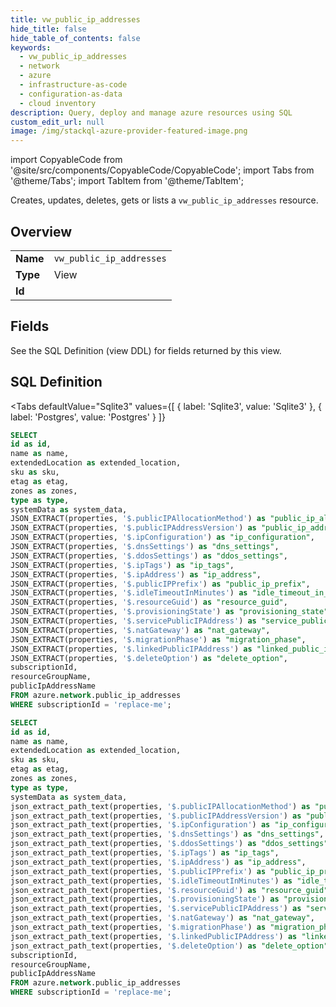 ```yaml
--- 
title: vw_public_ip_addresses
hide_title: false
hide_table_of_contents: false
keywords:
  - vw_public_ip_addresses
  - network
  - azure
  - infrastructure-as-code
  - configuration-as-data
  - cloud inventory
description: Query, deploy and manage azure resources using SQL
custom_edit_url: null
image: /img/stackql-azure-provider-featured-image.png
---
```


import CopyableCode from '@site/src/components/CopyableCode/CopyableCode';
import Tabs from '@theme/Tabs';
import TabItem from '@theme/TabItem';

Creates, updates, deletes, gets or lists a <code>vw_public_ip_addresses</code> resource.

## Overview
<table><tbody>
<tr><td><b>Name</b></td><td><code>vw_public_ip_addresses</code></td></tr>
<tr><td><b>Type</b></td><td>View</td></tr>
<tr><td><b>Id</b></td><td><CopyableCode code="azure.network.vw_public_ip_addresses" /></td></tr>
</tbody></table>

## Fields

See the SQL Definition (view DDL) for fields returned by this view.

## SQL Definition

<Tabs
defaultValue="Sqlite3"
values={[
{ label: 'Sqlite3', value: 'Sqlite3' },
{ label: 'Postgres', value: 'Postgres' }
]}
>
<TabItem value="Sqlite3">

```sql
SELECT
id as id,
name as name,
extendedLocation as extended_location,
sku as sku,
etag as etag,
zones as zones,
type as type,
systemData as system_data,
JSON_EXTRACT(properties, '$.publicIPAllocationMethod') as "public_ip_allocation_method",
JSON_EXTRACT(properties, '$.publicIPAddressVersion') as "public_ip_address_version",
JSON_EXTRACT(properties, '$.ipConfiguration') as "ip_configuration",
JSON_EXTRACT(properties, '$.dnsSettings') as "dns_settings",
JSON_EXTRACT(properties, '$.ddosSettings') as "ddos_settings",
JSON_EXTRACT(properties, '$.ipTags') as "ip_tags",
JSON_EXTRACT(properties, '$.ipAddress') as "ip_address",
JSON_EXTRACT(properties, '$.publicIPPrefix') as "public_ip_prefix",
JSON_EXTRACT(properties, '$.idleTimeoutInMinutes') as "idle_timeout_in_minutes",
JSON_EXTRACT(properties, '$.resourceGuid') as "resource_guid",
JSON_EXTRACT(properties, '$.provisioningState') as "provisioning_state",
JSON_EXTRACT(properties, '$.servicePublicIPAddress') as "service_public_ip_address",
JSON_EXTRACT(properties, '$.natGateway') as "nat_gateway",
JSON_EXTRACT(properties, '$.migrationPhase') as "migration_phase",
JSON_EXTRACT(properties, '$.linkedPublicIPAddress') as "linked_public_ip_address",
JSON_EXTRACT(properties, '$.deleteOption') as "delete_option",
subscriptionId,
resourceGroupName,
publicIpAddressName
FROM azure.network.public_ip_addresses
WHERE subscriptionId = 'replace-me';
```

</TabItem>
<TabItem value="Postgres">

```sql
SELECT
id as id,
name as name,
extendedLocation as extended_location,
sku as sku,
etag as etag,
zones as zones,
type as type,
systemData as system_data,
json_extract_path_text(properties, '$.publicIPAllocationMethod') as "public_ip_allocation_method",
json_extract_path_text(properties, '$.publicIPAddressVersion') as "public_ip_address_version",
json_extract_path_text(properties, '$.ipConfiguration') as "ip_configuration",
json_extract_path_text(properties, '$.dnsSettings') as "dns_settings",
json_extract_path_text(properties, '$.ddosSettings') as "ddos_settings",
json_extract_path_text(properties, '$.ipTags') as "ip_tags",
json_extract_path_text(properties, '$.ipAddress') as "ip_address",
json_extract_path_text(properties, '$.publicIPPrefix') as "public_ip_prefix",
json_extract_path_text(properties, '$.idleTimeoutInMinutes') as "idle_timeout_in_minutes",
json_extract_path_text(properties, '$.resourceGuid') as "resource_guid",
json_extract_path_text(properties, '$.provisioningState') as "provisioning_state",
json_extract_path_text(properties, '$.servicePublicIPAddress') as "service_public_ip_address",
json_extract_path_text(properties, '$.natGateway') as "nat_gateway",
json_extract_path_text(properties, '$.migrationPhase') as "migration_phase",
json_extract_path_text(properties, '$.linkedPublicIPAddress') as "linked_public_ip_address",
json_extract_path_text(properties, '$.deleteOption') as "delete_option",
subscriptionId,
resourceGroupName,
publicIpAddressName
FROM azure.network.public_ip_addresses
WHERE subscriptionId = 'replace-me';
```

</TabItem>
</Tabs>
